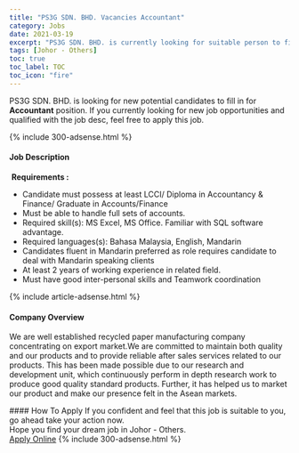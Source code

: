 ```yaml
---
title: "PS3G SDN. BHD. Vacancies Accountant" 
category: Jobs 
date: 2021-03-19 
excerpt: "PS3G SDN. BHD. is currently looking for suitable person to fill in the Accountant which based in Johor - Others" 
tags: [Johor - Others] 
toc: true 
toc_label: TOC 
toc_icon: "fire" 
--- 
```


<p>PS3G SDN. BHD. is looking for new potential candidates to fill in for <b>Accountant</b> position. If you currently looking for new job opportunities and qualified with the job desc, feel free to apply this job.
</p>{% include 300-adsense.html %} 
<div><div><h4>Job Description</h4></div><div><div><span><div><p>&#160;<strong>Requirements :</strong></p><ul><li>Candidate must possess at least LCCI/ Diploma in Accountancy &amp; Finance/ Graduate in Accounts/Finance</li><li>Must be able to handle full sets of accounts.</li><li>Required skill(s): MS Excel, MS Office. Familiar with SQL software advantage.</li><li>Required languages(s): Bahasa Malaysia, English, Mandarin</li><li>Candidates fluent in Mandarin preferred as role requires candidate to deal with Mandarin speaking clients</li><li>At least 2 years of working experience in related field.</li><li>Must have good inter-personal skills and Teamwork coordination</li></ul></div></span></div></div></div> 
{% include article-adsense.html %} 
<div><div><h4>Company Overview</h4></div><div><div><span><div><p>We are well established recycled paper manufacturing company concentrating on export market.We are committed to maintain both quality and our products and to provide reliable after sales services related to our products. This has been made possible due to our research and development unit, which continuously perform in depth research work to produce good quality standard products. Further, it&#160;has helped us to market our product and make our presence felt in the Asean markets.&#160;</p></div></span></div></div></div> 
#### How To Apply 
If you confident and feel that this job is suitable to you, go ahead take your action now. <br/> 
Hope you find your dream job in Johor - Others. <br/> 
<a href="https://www.jobstreet.com.my/en/job/accountant-4511298?jobId=jobstreet-my-job-4511298&" class="btn btn--info" target="_blank" rel="nofollow noopenner">Apply Online</a> 
{% include 300-adsense.html %} 